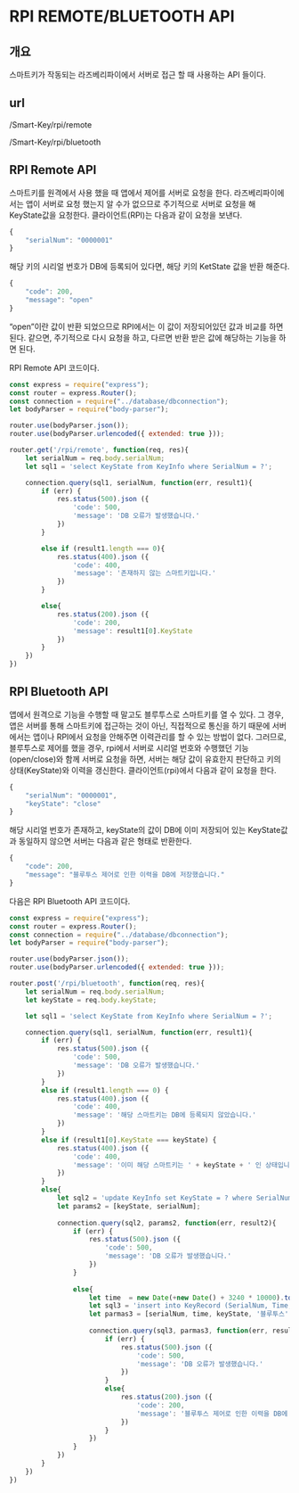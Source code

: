 # RPI REMOTE/BLUETOOTH API

## 개요

스마트키가 작동되는 라즈베리파이에서 서버로 접근 할 때 사용하는 API 들이다.

## url
/Smart-Key/rpi/remote

/Smart-Key/rpi/bluetooth

## RPI Remote API

스마트키를  원격에서 사용 했을 때 앱에서 제어를 서버로 요청을 한다. 라즈베리파이에서는 앱이 서버로 요청 했는지 알 수가 없으므로 주기적으로 서버로 요청을 해 KeyState값을 요청한다. 클라이언트(RPI)는 다음과 같이 요청을 보낸다.

```jsx
{
    "serialNum": "0000001"
}
```

해당 키의 시리얼 번호가 DB에 등록되어 있다면, 해당 키의 KetState 값을 반환 해준다.

```jsx
{
    "code": 200,
    "message": "open"
}
```

“open”이란 값이 반환 되었으므로 RPI에서는 이 값이 저장되어있던 값과 비교를 하면 된다. 같으면, 주기적으로 다시 요청을 하고, 다르면 반환 받은 값에 해당하는 기능을 하면 된다.

RPI Remote API 코드이다.

```jsx
const express = require("express");
const router = express.Router();
const connection = require("../database/dbconnection");
let bodyParser = require("body-parser");

router.use(bodyParser.json());
router.use(bodyParser.urlencoded({ extended: true }));

router.get('/rpi/remote', function(req, res){
    let serialNum = req.body.serialNum;
    let sql1 = 'select KeyState from KeyInfo where SerialNum = ?';

    connection.query(sql1, serialNum, function(err, result1){
        if (err) {
            res.status(500).json ({
                'code': 500,
                'message': 'DB 오류가 발생했습니다.'
            })
        }

        else if (result1.length === 0){
            res.status(400).json ({
                'code': 400,
                'message': '존재하지 않는 스마트키입니다.'
            })
        }

        else{
            res.status(200).json ({
                'code': 200,
                'message': result1[0].KeyState
            })
        }
    })
})
```

## RPI Bluetooth API

앱에서 원격으로 기능을 수행할 때 말고도 블루투스로 스마트키를 열 수 있다. 그 경우, 앱은 서버를 통해 스마트키에 접근하는 것이 아닌, 직접적으로 통신을 하기 때문에 서버에서는 앱이나  RPI에서 요청을 안해주면 이력관리를 할 수 있는 방법이 없다. 그러므로, 블루투스로 제어를 했을 경우,  rpi에서 서버로 시리얼 번호와 수행했던 기능(open/close)와 함께 서버로 요청을 하면, 서버는 해당 값이 유효한지 판단하고  키의 상태(KeyState)와 이력을 갱신한다. 클라이언트(rpi)에서 다음과 같이 요청을 한다.

```jsx
{
    "serialNum": "0000001",
    "keyState": "close"
}
```

해당 시리얼 번호가 존재하고, keyState의 값이 DB에 이미 저장되어 있는 KeyState값과 동일하지 않으면 서버는 다음과 같은 형태로 반환한다.

```jsx
{
    "code": 200,
    "message": "블루투스 제어로 인한 이력을 DB에 저장했습니다."
}
```

다음은 RPI Bluetooth API  코드이다.

```jsx
const express = require("express");
const router = express.Router();
const connection = require("../database/dbconnection");
let bodyParser = require("body-parser");

router.use(bodyParser.json());
router.use(bodyParser.urlencoded({ extended: true }));

router.post('/rpi/bluetooth', function(req, res){
    let serialNum = req.body.serialNum;
    let keyState = req.body.keyState;

    let sql1 = 'select KeyState from KeyInfo where SerialNum = ?';

    connection.query(sql1, serialNum, function(err, result1){
        if (err) {
            res.status(500).json ({
                'code': 500,
                'message': 'DB 오류가 발생했습니다.'
            })
        }
        else if (result1.length === 0) {
            res.status(400).json ({
                'code': 400,
                'message': '해당 스마트키는 DB에 등록되지 않았습니다.'
            })
        }
        else if (result1[0].KeyState === keyState) {
            res.status(400).json ({
                'code': 400,
                'message': '이미 해당 스마트키는 ' + keyState + ' 인 상태입니다.'
            })
        }
        else{
            let sql2 = 'update KeyInfo set KeyState = ? where SerialNum = ?';
            let params2 = [keyState, serialNum];
        
            connection.query(sql2, params2, function(err, result2){
                if (err) {
                    res.status(500).json ({
                        'code': 500,
                        'message': 'DB 오류가 발생했습니다.'
                    })
                }
        
                else{
                    let time  = new Date(+new Date() + 3240 * 10000).toISOString().replace("T", " ").replace(/\..*/, '');
                    let sql3 = 'insert into KeyRecord (SerialNum, Time, KeyState, Method) values (?, ?, ?, ?)';
                    let parmas3 = [serialNum, time, keyState, '블루투스'];
        
                    connection.query(sql3, parmas3, function(err, result3){
                        if (err) {
                            res.status(500).json ({
                                'code': 500,
                                'message': 'DB 오류가 발생했습니다.'
                            })
                        }
                        else{
                            res.status(200).json ({
                                'code': 200,
                                'message': '블루투스 제어로 인한 이력을 DB에 저장했습니다.'
                            })
                        }
                    })
                }
            })
        }
    })
})
```